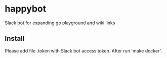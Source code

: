 # happybot

Slack bot for expanding go playground and wiki links

## Install

Please add file .token with Slack bot access token. After run 'make docker'.
